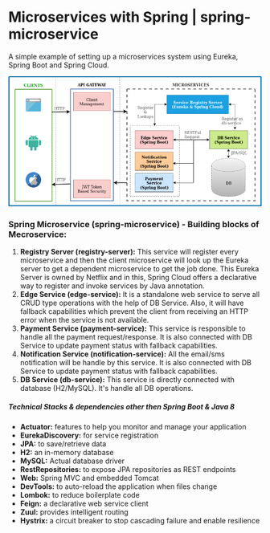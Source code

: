 # Microservices with Spring | spring-microservice
A simple example of setting up a microservices system using Eureka, Spring Boot and Spring Cloud.

![Architecture](diagram.png)

### Spring Microservice (spring-microservice) - Building blocks of Mecroservice:
1. **Registry Server (registry-server):** This service will register every microservice and then the client microservice will look up the Eureka server to get a dependent microservice to get the job done. This Eureka Server is owned by Netflix and in this, Spring Cloud offers a declarative way to register and invoke services by Java annotation.
2. **Edge Service (edge-service):** It is a standalone web service to serve all CRUD type operations with the help of DB Service. Also, it will have fallback capabilities which prevent the client from receiving an HTTP error when the service is not available.
3. **Payment Service (payment-service):** This service is responsible to handle all the payment request/response. It is also connected with DB Service to update payment status with fallback capabilities.
4. **Notification Service (notification-service):** All the email/sms notification will be handle by this service. It is also connected with DB Service to update payment status with fallback capabilities.
5. **DB Service (db-service):** This service is directly connected with database (H2/MySQL). It's handle all DB operations.

##### Technical Stacks & dependencies other then Spring Boot & Java 8

- **Actuator:** features to help you monitor and manage your application
- **EurekaDiscovery:** for service registration
- **JPA:** to save/retrieve data
- **H2:** an in-memory database
- **MySQL:** Actual database driver
- **RestRepositories:** to expose JPA repositories as REST endpoints
- **Web:** Spring MVC and embedded Tomcat
- **DevTools:** to auto-reload the application when files change
- **Lombok:** to reduce boilerplate code
- **Feign:** a declarative web service client
- **Zuul:** provides intelligent routing
- **Hystrix:** a circuit breaker to stop cascading failure and enable resilience

